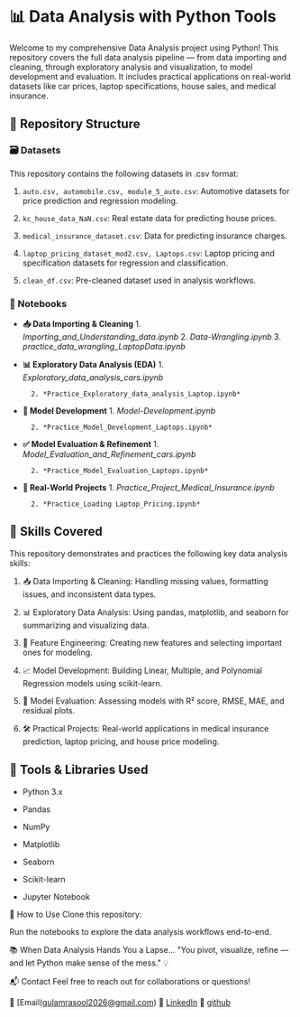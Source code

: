 # 📊 Data Analysis with Python Tools
Welcome to my comprehensive Data Analysis project using Python! This repository covers the full data analysis pipeline — from data importing and cleaning, through exploratory analysis and visualization, to model development and evaluation. It includes practical applications on real-world datasets like car prices, laptop specifications, house sales, and medical insurance.
## 📁 Repository Structure
###     🗃️ Datasets
This repository contains the following datasets in .csv format:

1. `auto.csv, automobile.csv, module_5_auto.csv`: Automotive datasets for price prediction and regression modeling.

2. `kc_house_data_NaN.csv`: Real estate data for predicting house prices.

3. `medical_insurance_dataset.csv`: Data for predicting insurance charges.

4. `laptop_pricing_dataset_mod2.csv, Laptops.csv`: Laptop pricing and specification datasets for regression and classification.

5. `clean_df.csv`: Pre-cleaned dataset used in analysis workflows.

###     📓 Notebooks
* **📥 Data Importing & Cleaning**
        1. *Importing_and_Understanding_data.ipynb*
        2. *Data-Wrangling.ipynb*
        3. *practice_data_wrangling_LaptopData.ipynb*

* **📊 Exploratory Data Analysis (EDA)**
        1. *Exploratory_data_analysis_cars.ipynb*

        2. *Practice_Exploratory_data_analysis_Laptop.ipynb*

* **🧠 Model Development**
        1. *Model-Development.ipynb*

        2. *Practice_Model_Development_Laptops.ipynb*

* **✅ Model Evaluation & Refinement**
        1. *Model_Evaluation_and_Refinement_cars.ipynb*

        2. *Practice_Model_Evaluation_Laptops.ipynb*

* **💼 Real-World Projects**
        1. *Practice_Project_Medical_Insurance.ipynb*

        2. *Practice_Loading Laptop_Pricing.ipynb*

## 🧠 Skills Covered
This repository demonstrates and practices the following key data analysis skills:

1. 📥 Data Importing & Cleaning: Handling missing values, formatting issues, and inconsistent data types.

2. 📊 Exploratory Data Analysis: Using pandas, matplotlib, and seaborn for summarizing and visualizing data.

3. 🔎 Feature Engineering: Creating new features and selecting important ones for modeling.

4. 📈 Model Development: Building Linear, Multiple, and Polynomial Regression models using scikit-learn.

5. 🧪 Model Evaluation: Assessing models with R² score, RMSE, MAE, and residual plots.

6. 🛠️ Practical Projects: Real-world applications in medical insurance prediction, laptop pricing, and house price modeling.

## 🔧 Tools & Libraries Used
* Python 3.x

* Pandas

* NumPy

* Matplotlib

* Seaborn

* Scikit-learn

* Jupyter Notebook

📌 How to Use
Clone this repository:

Run the notebooks to explore the data analysis workflows end-to-end.

📚 When Data Analysis Hands You a Lapse...
"You pivot, visualize, refine — and let Python make sense of the mess." 💡

📬 Contact
Feel free to reach out for collaborations or questions!

📧 [Email(gulamrasool2026@gmail.com)
🔗 [LinkedIn](https://www.linkedin.com/in/gulam-rasool-02453a303/)
🐍 [github](https://github.com/GulamRasool26)
